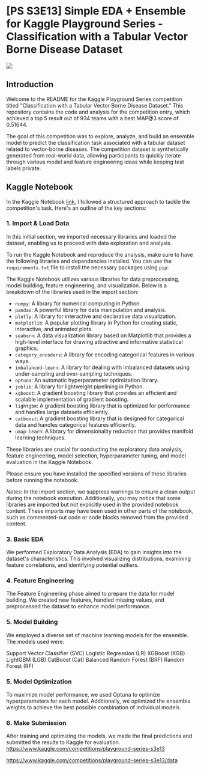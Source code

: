 # [PS S3E13] Simple EDA + Ensemble for Kaggle Playground Series - Classification with a Tabular Vector Borne Disease Dataset

<img src="https://github.com/Oleksiy-Zhukov/Kaggle-Competitions/assets/75014961/74161f7c-b244-4fe0-90c5-2270ba50e3d1">

## Introduction

Welcome to the README for the Kaggle Playground Series competition titled "Classification with a Tabular Vector Borne Disease Dataset." This repository contains the code and analysis for the competition entry, which achieved a top 5 result out of 934 teams with a best MAP@3 score of 0.51644.

The goal of this competition was to explore, analyze, and build an ensemble model to predict the classification task associated with a tabular dataset related to vector-borne diseases. The competition dataset is synthetically generated from real-world data, allowing participants to quickly iterate through various model and feature engineering ideas while keeping test labels private.

## Kaggle Notebook
In the Kaggle Notebook [link](https://www.kaggle.com/code/zhukovoleksiy/5-solution-ps3e13-ensemble/notebook), I followed a structured approach to tackle the competition's task. Here's an outline of the key sections:

### 1. Import & Load Data
In this initial section, we imported necessary libraries and loaded the dataset, enabling us to proceed with data exploration and analysis.

To run the Kaggle Notebook and reproduce the analysis, make sure to have the following libraries and dependencies installed. You can use the `requirements.txt` file to install the necessary packages using `pip`:

The Kaggle Notebook utilizes various libraries for data preprocessing, model building, feature engineering, and visualization. Below is a breakdown of the libraries used in the import section:

* `numpy`: A library for numerical computing in Python.
* `pandas`: A powerful library for data manipulation and analysis.
* `plotly`: A library for interactive and declarative data visualization.
* `matplotlib`: A popular plotting library in Python for creating static, interactive, and animated plots.
* `seaborn`: A data visualization library based on Matplotlib that provides a high-level interface for drawing attractive and informative statistical graphics.
* `category_encoders`: A library for encoding categorical features in various ways.
* `imbalanced-learn`: A library for dealing with imbalanced datasets using under-sampling and over-sampling techniques.
* `optuna`: An automatic hyperparameter optimization library.
* `joblib`: A library for lightweight pipelining in Python.
* `xgboost`: A gradient boosting library that provides an efficient and scalable implementation of gradient boosting.
* `lightgbm`: A gradient boosting library that is optimized for performance and handles large datasets efficiently.
* `catboost`: A gradient boosting library that is designed for categorical data and handles categorical features efficiently.
* `umap-learn`: A library for dimensionality reduction that provides manifold learning techniques.

These libraries are crucial for conducting the exploratory data analysis, feature engineering, model selection, hyperparameter tuning, and model evaluation in the Kaggle Notebook.

Please ensure you have installed the specified versions of these libraries before running the notebook.

*Notes*:
In the import section, we suppress warnings to ensure a clean output during the notebook execution. Additionally, you may notice that some libraries are imported but not explicitly used in the provided notebook content. These imports may have been used in other parts of the notebook, such as commented-out code or code blocks removed from the provided content.

### 3. Basic EDA
We performed Exploratory Data Analysis (EDA) to gain insights into the dataset's characteristics. This involved visualizing distributions, examining feature correlations, and identifying potential outliers.

### 4. Feature Engineering
The Feature Engineering phase aimed to prepare the data for model building. We created new features, handled missing values, and preprocessed the dataset to enhance model performance.

### 5. Model Building
We employed a diverse set of machine learning models for the ensemble. The models used were:

Support Vector Classifier (SVC)
Logistic Regression (LR)
XGBoost (XGB)
LightGBM (LGB)
CatBoost (Cat)
Balanced Random Forest (BRF)
Random Forest (RF)
### 5. Model Optimization
To maximize model performance, we used Optuna to optimize hyperparameters for each model. Additionally, we optimized the ensemble weights to achieve the best possible combination of individual models.

### 6. Make Submission
After training and optimizing the models, we made the final predictions and submitted the results to Kaggle for evaluation.
https://www.kaggle.com/competitions/playground-series-s3e13

https://www.kaggle.com/competitions/playground-series-s3e13/data
